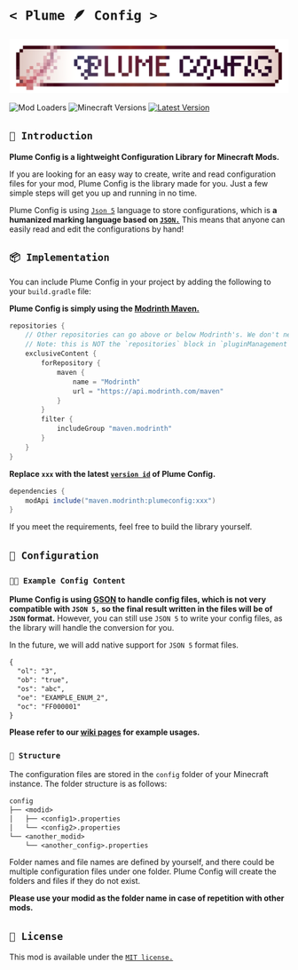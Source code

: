 # `< Plume 🪶 Config >`

![banner](artwork/banner-big.png)

<img alt="Mod Loaders" src="https://img.shields.io/static/v1?label=Available%20On&message=Fabric%20/%20Quilt&labelColor=000000&color=42243e&style=flat" />

<img alt="Minecraft Versions" src="https://img.shields.io/static/v1?label=Minecraft&message=1.18.X%20/%201.19.X&labelColor=000000&color=34374b&style=flat" />

<a href="https://modrinth.com/mod/plumeconfig">
    <img alt="Latest Version" src="https://img.shields.io/static/v1?label=Modrinth&message=1.0.0&labelColor=000000&color=384224&style=flat" />
</a>

## `📖 Introduction`

**Plume Config is a lightweight Configuration Library for Minecraft Mods.**

If you are looking for an easy way to create, write and read configuration files for your mod, Plume Config is the library made for you. Just a few simple steps will get you up and running in no time.

Plume Config is using [`Json 5`](https://github.com/json5/json5) language to store configurations, which is **a humanized marking language based on [`JSON.`](https://tools.ietf.org/html/rfc7159)** This means that anyone can easily read and edit the configurations by hand!

## `📦 Implementation`

You can include Plume Config in your project by adding the following to your `build.gradle` file:

**Plume Config is simply using the [Modrinth Maven.](https://docs.modrinth.com/docs/tutorials/maven/#loom-fabric-quilt-architectury)**

```groovy
repositories {
    // Other repositories can go above or below Modrinth's. We don't need priority :)
    // Note: this is NOT the `repositories` block in `pluginManagement`! This is its own block.
    exclusiveContent {
        forRepository {
            maven {
                name = "Modrinth"
                url = "https://api.modrinth.com/maven"
            }
        }
        filter {
            includeGroup "maven.modrinth"
        }
    }
}
```

**Replace `xxx` with the latest [`version id`](https://modrinth.com/mod/plumeconfig/versions) of Plume Config.**

```groovy
dependencies {
    modApi include("maven.modrinth:plumeconfig:xxx")
}
```

If you meet the requirements, feel free to build the library yourself.

## `📝 Configuration`

### `🧑‍💻 Example Config Content`

**Plume Config is using [GSON](https://github.com/google/gson) to handle config files, which is not very compatible with `JSON 5,` so the final result written in the files will be of `JSON` format.**
However, you can still use `JSON 5` to write your config files, as the library will handle the conversion for you.

In the future, we will add native support for `JSON 5` format files.

```json5
{
  "ol": "3",
  "ob": "true",
  "os": "abc",
  "oe": "EXAMPLE_ENUM_2",
  "oc": "FF000001"
}
```

**Please refer to our [wiki pages](wiki/index.md) for example usages.**

### `📁 Structure`

The configuration files are stored in the `config` folder of your Minecraft instance. The folder structure is as follows:

    config
    ├── <modid>
    │   ├── <config1>.properties
    │   └── <config2>.properties
    └── <another_modid>
        └── <another_config>.properties

Folder names and file names are defined by yourself, and there could be multiple configuration files under one folder. Plume Config will create the folders and files if they do not exist.

**Please use your modid as the folder name in case of repetition with other mods.**

## `📜 License`

This mod is available under the [`MIT license.`](LICENSE)
